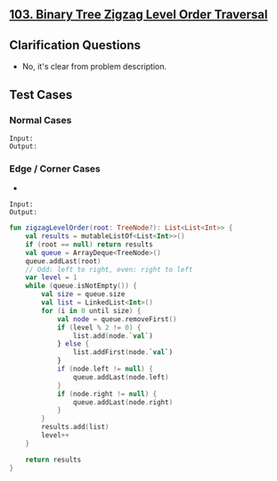## [103. Binary Tree Zigzag Level Order Traversal](https://leetcode.com/problems/binary-tree-zigzag-level-order-traversal)

## Clarification Questions
* No, it's clear from problem description.
 
## Test Cases
### Normal Cases
```
Input: 
Output: 
```
### Edge / Corner Cases
* 
```
Input: 
Output: 
```

```kotlin
fun zigzagLevelOrder(root: TreeNode?): List<List<Int>> {
    val results = mutableListOf<List<Int>>()
    if (root == null) return results
    val queue = ArrayDeque<TreeNode>()
    queue.addLast(root)
    // Odd: left to right, even: right to left
    var level = 1
    while (queue.isNotEmpty()) {
        val size = queue.size
        val list = LinkedList<Int>()
        for (i in 0 until size) {
            val node = queue.removeFirst()
            if (level % 2 != 0) {
                list.add(node.`val`)
            } else {
                list.addFirst(node.`val`)
            }
            if (node.left != null) {
                queue.addLast(node.left)
            }
            if (node.right != null) {
                queue.addLast(node.right)
            }
        }
        results.add(list)
        level++
    }

    return results
}
```